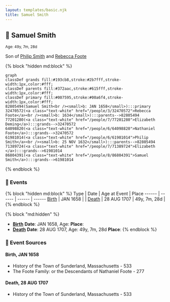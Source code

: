 ```yaml
---
layout: templates/basic.njk
title: Samuel Smith
---
```

## 🔵 Samuel Smith
<small>Age: 49y, 7m, 28d</small>

Son of [Philip Smith](/people/6/61981014) and [Rebecca Foote](/people/3/32470572)

{% block "hidden md:block" %}
```mermaid
graph
classDef grands fill:#193cb8,stroke:#2b7fff,stroke-width:1px,color:#fff;
classDef parents fill:#372aac,stroke:#615fff,stroke-width:1px,color:#fff;
classDef primary fill:#007595,stroke:#00a6f4,stroke-width:1px,color:#fff;
82805494(Samuel Smith<br /><small>b: JAN 1658</small>):::primary
32470572(<a class="text-white" href="/people/3/32470572">Rebecca Foote</a><br /><small>b: 1634</small>):::parents-->82805494
77201280(<a class="text-white" href="/people/7/77201280">Elizabeth Deming</a>):::grands-->32470572
64098820(<a class="text-white" href="/people/6/64098820">Nathaniel Foote</a>):::grands-->32470572
61981014(<a class="text-white" href="/people/6/61981014">Philip Smith</a><br /><small>b: 25 NOV 1632</small>):::parents-->82805494
71389724(<a class="text-white" href="/people/7/71389724">Elizabeth </a>):::grands-->61981014
86804391(<a class="text-white" href="/people/8/86804391">Samuel Smith</a>):::grands-->61981014
```
{% endblock %}

### 📆 Events

{% block "hidden md:block" %}
Type | Date | Age at Event | Place
------ | ------ | ------ | ------
[Birth](#event-event-2) | JAN 1658 |  |
[Death](#event-event-3) | 28 AUG 1707 | 49y, 7m, 28d |
{% endblock %}

{% block "md:hidden" %}
- **[Birth](#event-event-2)**
**Date**: JAN 1658, Age:
**Place**:
- **[Death](#event-event-3)**
**Date**: 28 AUG 1707, Age: 49y, 7m, 28d
**Place**:
{% endblock %}

### 📰 Event Sources

#### <a id="event-event-2"></a> Birth, JAN 1658
* History of the Town of Sunderland, Massachusetts  - 533
* The Foote Family: or the Descendants of Nathaniel Foote  - 277

#### <a id="event-event-3"></a> Death, 28 AUG 1707
* History of the Town of Sunderland, Massachusetts  - 533